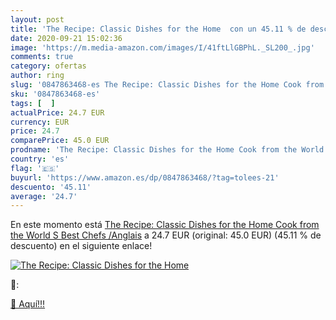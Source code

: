 ```yaml
---
layout: post
title: 'The Recipe: Classic Dishes for the Home  con un 45.11 % de descuento'
date: 2020-09-21 15:02:36
image: 'https://m.media-amazon.com/images/I/41ftLlGBPhL._SL200_.jpg'
comments: true
category: ofertas
author: ring
slug: '0847863468-es The Recipe: Classic Dishes for the Home Cook from the...'
sku: '0847863468-es'
tags: [  ]
actualPrice: 24.7 EUR
currency: EUR
price: 24.7
comparePrice: 45.0 EUR
prodname: 'The Recipe: Classic Dishes for the Home Cook from the World S Best Chefs /Anglais'
country: 'es'
flag: '🇪🇸'
buyurl: 'https://www.amazon.es/dp/0847863468/?tag=tolees-21'
descuento: '45.11'
average: '24.7'
---
```


En este momento está [The Recipe: Classic Dishes for the Home Cook from the World S Best Chefs /Anglais](https://www.amazon.es/dp/0847863468/?tag=tolees-21) a 24.7 EUR (original: 45.0 EUR) (45.11 %  de descuento) en el siguiente enlace!

[![The Recipe: Classic Dishes for the Home ](https://m.media-amazon.com/images/I/41ftLlGBPhL._SL200_.jpg)](https://www.amazon.es/dp/0847863468/?tag=tolees-21)

🔎:


[🛒 Aquí!!!](https://www.amazon.es/dp/0847863468/?tag=tolees-21)
